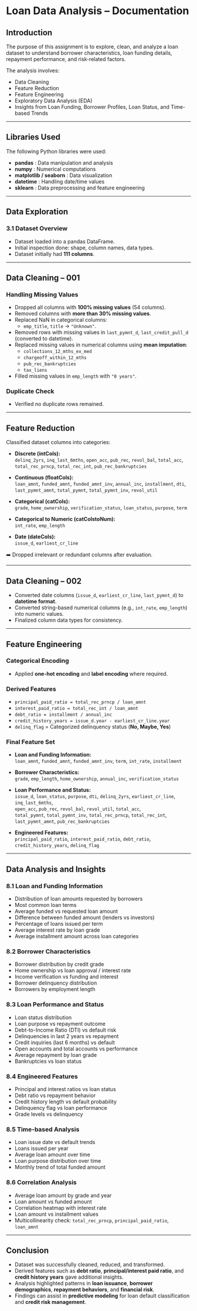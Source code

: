 # Loan Data Analysis – Documentation

## Introduction
The purpose of this assignment is to explore, clean, and analyze a loan dataset to understand borrower characteristics, loan funding details, repayment performance, and risk-related factors.

The analysis involves:
- Data Cleaning  
- Feature Reduction  
- Feature Engineering  
- Exploratory Data Analysis (EDA)  
- Insights from Loan Funding, Borrower Profiles, Loan Status, and Time-based Trends  

---

## Libraries Used
The following Python libraries were used:
- **pandas** : Data manipulation and analysis  
- **numpy** : Numerical computations  
- **matplotlib / seaborn** : Data visualization  
- **datetime** : Handling date/time values  
- **sklearn** : Data preprocessing and feature engineering  

---

## Data Exploration

### 3.1 Dataset Overview
- Dataset loaded into a pandas DataFrame.  
- Initial inspection done: shape, column names, data types.  
- Dataset initially had **111 columns**.  

---

## Data Cleaning – 001

### Handling Missing Values
- Dropped all columns with **100% missing values** (54 columns).  
- Removed columns with **more than 30% missing values**.  
- Replaced NaN in categorical columns:  
  - `emp_title`, `title` → `"Unknown"`.  
- Removed rows with missing values in `last_pymnt_d`, `last_credit_pull_d` (converted to datetime).  
- Replaced missing values in numerical columns using **mean imputation**:  
  - `collections_12_mths_ex_med`  
  - `chargeoff_within_12_mths`  
  - `pub_rec_bankruptcies`  
  - `tax_liens`  
- Filled missing values in `emp_length` with `"0 years"`.  

### Duplicate Check
- Verified no duplicate rows remained.  

---

## Feature Reduction
Classified dataset columns into categories:

- **Discrete (intCols):**  
  `delinq_2yrs`, `inq_last_6mths`, `open_acc`, `pub_rec`, `revol_bal`, `total_acc`, `total_rec_prncp`, `total_rec_int`, `pub_rec_bankruptcies`  

- **Continuous (floatCols):**  
  `loan_amnt`, `funded_amnt`, `funded_amnt_inv`, `annual_inc`, `installment`, `dti`, `last_pymnt_amnt`, `total_pymnt`, `total_pymnt_inv`, `revol_util`  

- **Categorical (catCols):**  
  `grade`, `home_ownership`, `verification_status`, `loan_status`, `purpose`, `term`  

- **Categorical to Numeric (catColstoNum):**  
  `int_rate`, `emp_length`  

- **Date (dateCols):**  
  `issue_d`, `earliest_cr_line`  

➡️ Dropped irrelevant or redundant columns after evaluation.  

---

## Data Cleaning – 002
- Converted date columns (`issue_d`, `earliest_cr_line`, `last_pymnt_d`) to **datetime format**.  
- Converted string-based numerical columns (e.g., `int_rate`, `emp_length`) into numeric values.  
- Finalized column data types for consistency.  

---

## Feature Engineering

### Categorical Encoding
- Applied **one-hot encoding** and **label encoding** where required.  

### Derived Features
- `principal_paid_ratio = total_rec_prncp / loan_amnt`  
- `interest_paid_ratio = total_rec_int / loan_amnt`  
- `debt_ratio = installment / annual_inc`  
- `credit_history_years = issue_d.year - earliest_cr_line.year`  
- `delinq_flag` = Categorized delinquency status (**No, Maybe, Yes**)  

### Final Feature Set
- **Loan and Funding Information:**  
  `loan_amnt`, `funded_amnt`, `funded_amnt_inv`, `term`, `int_rate`, `installment`  

- **Borrower Characteristics:**  
  `grade`, `emp_length`, `home_ownership`, `annual_inc`, `verification_status`  

- **Loan Performance and Status:**  
  `issue_d`, `loan_status`, `purpose`, `dti`, `delinq_2yrs`, `earliest_cr_line`, `inq_last_6mths`,  
  `open_acc`, `pub_rec`, `revol_bal`, `revol_util`, `total_acc`,  
  `total_pymnt`, `total_pymnt_inv`, `total_rec_prncp`, `total_rec_int`,  
  `last_pymnt_amnt`, `pub_rec_bankruptcies`  

- **Engineered Features:**  
  `principal_paid_ratio`, `interest_paid_ratio`, `debt_ratio`, `credit_history_years`, `delinq_flag`  

---

## Data Analysis and Insights

### 8.1 Loan and Funding Information
- Distribution of loan amounts requested by borrowers  
- Most common loan terms  
- Average funded vs requested loan amount  
- Difference between funded amount (lenders vs investors)  
- Percentage of loans issued per term  
- Average interest rate by loan grade  
- Average installment amount across loan categories  

### 8.2 Borrower Characteristics
- Borrower distribution by credit grade  
- Home ownership vs loan approval / interest rate  
- Income verification vs funding and interest  
- Borrower delinquency distribution  
- Borrowers by employment length  

### 8.3 Loan Performance and Status
- Loan status distribution  
- Loan purpose vs repayment outcome  
- Debt-to-Income Ratio (DTI) vs default risk  
- Delinquencies in last 2 years vs repayment  
- Credit inquiries (last 6 months) vs default  
- Open accounts and total accounts vs performance  
- Average repayment by loan grade  
- Bankruptcies vs loan status  

### 8.4 Engineered Features
- Principal and interest ratios vs loan status  
- Debt ratio vs repayment behavior  
- Credit history length vs default probability  
- Delinquency flag vs loan performance  
- Grade levels vs delinquency  

### 8.5 Time-based Analysis
- Loan issue date vs default trends  
- Loans issued per year  
- Average loan amount over time  
- Loan purpose distribution over time  
- Monthly trend of total funded amount  

### 8.6 Correlation Analysis
- Average loan amount by grade and year  
- Loan amount vs funded amount  
- Correlation heatmap with interest rate  
- Loan amount vs installment values  
- Multicollinearity check: `total_rec_prncp`, `principal_paid_ratio`, `loan_amnt`  

---

## Conclusion
- Dataset was successfully cleaned, reduced, and transformed.  
- Derived features such as **debt ratio**, **principal/interest paid ratio**, and **credit history years** gave additional insights.  
- Analysis highlighted patterns in **loan issuance**, **borrower demographics**, **repayment behaviors**, and **financial risk**.  
- Findings can assist in **predictive modeling** for loan default classification and **credit risk management**.  
